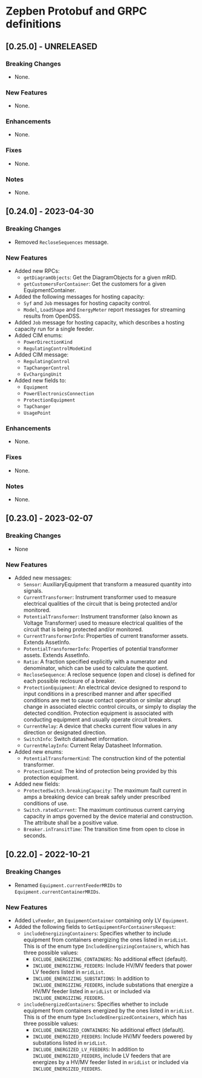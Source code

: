 # Zepben Protobuf and GRPC definitions

## [0.25.0] - UNRELEASED

### Breaking Changes

* None.

### New Features

* None.

### Enhancements

* None.

### Fixes

* None.

### Notes

* None.

## [0.24.0] - 2023-04-30

### Breaking Changes

* Removed `RecloseSequences` message.

### New Features

* Added new RPCs:
  * `getDiagramObjects`: Get the DiagramObjects for a given mRID.
  * `getCustomersForContainer`: Get the customers for a given EquipmentContainer. 
* Added the following messages for hosting capacity:
  * `Syf` and `Job` messages for hosting capacity control.
  * `Model`, `LoadShape` and `EnergyMeter` report messages for streaming results from OpenDSS.
* Added `Job` message for hosting capacity, which describes a hosting capacity run for a single feeder.
* Added CIM enums:
  * `PowerDirectionKind`
  * `RegulatingControlModeKind`
* Added CIM message:
  * `RegulatingControl`
  * `TapChangerControl`
  * `EvChargingUnit`
* Added new fields to:
  * `Equipment` 
  * `PowerElectronicsConnection`
  * `ProtectionEquipment`
  * `TapChanger`
  * `UsagePoint`

### Enhancements

* None.

### Fixes

* None.

### Notes

* None.

## [0.23.0] - 2023-02-07

### Breaking Changes

* None

### New Features

* Added new messages:
    * `Sensor`: AuxiliaryEquipment that transform a measured quantity into signals.
    * `CurrentTransformer`: Instrument transformer used to measure electrical qualities of the circuit that is being protected and/or monitored.
    * `PotentialTransformer`: Instrument transformer (also known as Voltage Transformer) used to measure electrical qualities of the circuit that is being
      protected and/or monitored.
    * `CurrentTransformerInfo`: Properties of current transformer assets. Extends AssetInfo.
    * `PotentialTransformerInfo`: Properties of potential transformer assets. Extends AssetInfo.
    * `Ratio`: A fraction specified explicitly with a numerator and denominator, which can be used to calculate the quotient.
    * `RecloseSequence`: A reclose sequence (open and close) is defined for each possible reclosure of a breaker.
    * `ProtectionEquipment`: An electrical device designed to respond to input conditions in a prescribed manner and after specified conditions are met to cause
      contact operation
      or similar abrupt change in associated electric control circuits, or simply to display the detected condition. Protection equipment is associated with
      conducting equipment and usually operate circuit breakers.
    * `CurrentRelay`: A device that checks current flow values in any direction or designated direction.
    * `SwitchInfo`: Switch datasheet information.
    * `CurrentRelayInfo`: Current Relay Datasheet Information.
* Added new enums:
    * `PotentialTransformerKind`: The construction kind of the potential transformer.
    * `ProtectionKind`: The kind of protection being provided by this protection equipment.
* Added new fields:
    * `ProtectedSwitch.breakingCapacity`: The maximum fault current in amps a breaking device can break safely under prescribed conditions of use.
    * `Switch.ratedCurrent`: The maximum continuous current carrying capacity in amps governed by the device material and construction. The attribute shall be a
      positive value.
    * `Breaker.inTransitTime`: The transition time from open to close in seconds.

## [0.22.0] - 2022-10-21

### Breaking Changes

* Renamed `Equipment.currentFeederMRIDs` to `Equipment.currentContainerMRIDs`.

### New Features

* Added `LvFeeder`, an `EquipmentContainer` containing only LV `Equipment`.
* Added the following fields to `GetEquipmentForContainersRequest`:
    * `includeEnergizingContainers`: Specifies whether to include equipment from containers energizing the ones listed in
      `mridList`. This is of the enum type `IncludedEnergizingContainers`, which has three possible values:
        * `EXCLUDE_ENERGIZING_CONTAINERS`: No additional effect (default).
        * `INCLUDE_ENERGIZING_FEEDERS`: Include HV/MV feeders that power LV feeders listed in `mridList`.
        * `INCLUDE_ENERGIZING_SUBSTATIONS`: In addition to `INCLUDE_ENERGIZING_FEEDERS`, include substations that
          energize a HV/MV feeder listed in `mridList` or included via `INCLUDE_ENERGIZING_FEEDERS`.
    * `includeEnergizedContainers`: Specifies whether to include equipment from containers energized by the ones listed in
      `mridList`. This is of the enum type `IncludedEnergizedContainers`, which has three possible values:
        * `EXCLUDE_ENERGIZED_CONTAINERS`: No additional effect (default).
        * `INCLUDE_ENERGIZED_FEEDERS`: Include HV/MV feeders powered by substations listed in `mridList`.
        * `INCLUDE_ENERGIZED_LV_FEEDERS`: In addition to `INCLUDE_ENERGIZED_FEEDERS`, include LV feeders that
          are energizes by a HV/MV feeder listed in `mridList` or included via `INCLUDE_ENERGIZED_FEEDERS`.
